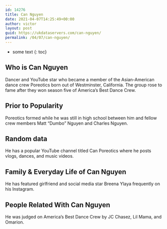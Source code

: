 ```yaml
---
id: 14276
title: Can Nguyen
date: 2021-04-07T14:25:49+00:00
author: victor
layout: post
guid: https://ukdataservers.com/can-nguyen/
permalink: /04/07/can-nguyen/
---
```


* some text
{: toc}


## Who is Can Nguyen



Dancer and YouTube star who became a member of the Asian-American dance crew Poreotics born out of Westminster, California. The group rose to fame after they won season five of America&#8217;s Best Dance Crew.

                
                
                
## Prior to Popularity



Poreotics formed while he was still in high school between him and fellow crew members Matt &#8220;Dumbo&#8221; Nguyen and Charles Nguyen.

                
                
                
## Random data



He has a popular YouTube channel titled Can Poreotics where he posts vlogs, dances, and music videos.

                
                
                
## Family & Everyday Life of Can Nguyen



He has featured girlfriend and social media star Breena Ylaya frequently on his Instagram.

                
                
                
## People Related With Can Nguyen



He was judged on America&#8217;s Best Dance Crew by JC Chasez, Lil Mama, and Omarion.

                
              
            
          
          
          